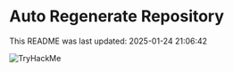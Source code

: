 # Auto Regenerate Repository

This README was last updated: 2025-01-24 21:06:42

 ![TryHackMe](https://tryhackme.com/badge/533634)
